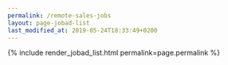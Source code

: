 ```yaml
---
permalink: /remote-sales-jobs
layout: page-jobad-list
last_modified_at: 2019-05-24T18:33:49+0200
---
```

{% include render_jobad_list.html permalink=page.permalink %}
